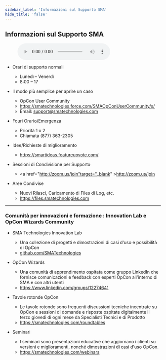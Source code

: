 ```yaml
---
sidebar_label: 'Informazioni sul Supporto SMA'
hide_title: 'false'
---
```


## Informazioni sul Supporto SMA

<figure>
    <audio
        controls
        src="audiobasic/SMASupportInformation.mp3">
            Your browser does not support the
            <code>audio</code> element.
    </audio>
</figure>

* Orari di supporto normali
    * Lunedì – Venerdì
    * 8:00 – 17

* Il modo più semplice per aprire un caso  
  * OpCon User Community 
  * <a href="https://smatechnologies.force.com/SMAOpConUserCommunity/s/" target="_blank">https://smatechnologies.force.com/SMAOpConUserCommunity/s/</a>
  * Email: <a href="mailto:support@smatechnologies.com">support@smatechnologies.com</a> 

* Fouri Orario/Emergenza
    * Priorità 1 o 2
    * Chiamata (877) 363-2305

* Idee/Richieste di miglioramento
  * <a href="https://smartideas.featureupvote.com/" target="_blank">https://smartideas.featureupvote.com/</a>

* Sessioni di Condivisione per Supporto
  * <a href="http://zoom.us/join"target="_blank" >http://zoom.us/join</a>

* Aree Condivise
  * Nuovi Rilasci, Caricamento di Files di Log, etc.
  * <a href="https://files.smatechnologies.com" target="_blank">https://files.smatechnologies.com</a>

---

### Comunità per innovazioni e formazione : Innovation Lab e OpCon Wizards Community

* SMA Technologies Innovation Lab
    * Una collezione di progetti e dimostrazioni di casi d'uso e possibilità di OpCon
  * <a href="https://github.com/SMATechnologies" target="_blank">github.com/SMATechnologies</a>

* OpCon Wizards
    * Una comunità di apprendimento ospitata come gruppo LinkedIn che fornisce comunicazioni e feedback con esperti OpCon all'interno di SMA e con altri utenti
  * <a href="https://www.linkedin.com/groups/12274641" target="_blank">https://www.linkedin.com/groups/12274641</a>

* Tavole rotonde OpCon
    * Le tavole rotonde sono frequenti discussioni tecniche incentrate su OpCon e sessioni di domande e risposte ospitate digitalmente il terzo giovedì di ogni mese da Specialisti Tecnici e di Prodotto
  * <a href="https://smatechnologies.com/roundtables" target="_blank">https://smatechnologies.com/roundtables</a>

* Seminari
    * I seminari sono presentazioni educative che aggiornano i clienti su versioni e miglioramenti, nonché dimostrazioni di casi d'uso OpCon.
  * <a href="https://smatechnologies.com/webinars" target="_blank">https://smatechnologies.com/webinars</a>
